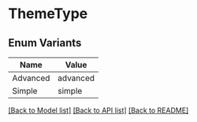 # ThemeType

## Enum Variants

| Name | Value |
|---- | -----|
| Advanced | advanced |
| Simple | simple |


[[Back to Model list]](../README.md#documentation-for-models) [[Back to API list]](../README.md#documentation-for-api-endpoints) [[Back to README]](../README.md)


